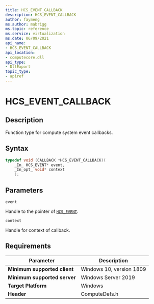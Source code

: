 ```yaml
---
title: HCS_EVENT_CALLBACK
description: HCS_EVENT_CALLBACK
author: faymeng
ms.author: mabrigg
ms.topic: reference
ms.service: virtualization
ms.date: 06/09/2021
api_name:
- HCS_EVENT_CALLBACK
api_location:
- computecore.dll
api_type:
- DllExport
topic_type: 
- apiref
---
```

# HCS_EVENT_CALLBACK

## Description

Function type for compute system event callbacks.

## Syntax

```cpp
typedef void (CALLBACK *HCS_EVENT_CALLBACK)(
    _In_ HCS_EVENT* event,
    _In_opt_ void* context
    );
```

## Parameters

`event`

Handle to the pointer of [`HCS_EVENT`](./HCS_EVENT.md).

`context`

Handle for context of callback.

## Requirements

|Parameter|Description|
|---|---|
| **Minimum supported client** | Windows 10, version 1809 |
| **Minimum supported server** | Windows Server 2019 |
| **Target Platform** | Windows |
| **Header** | ComputeDefs.h |
